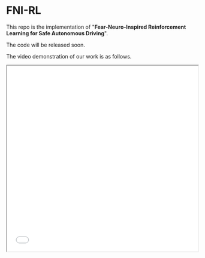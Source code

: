 # FNI-RL
This repo is the implementation of "**Fear-Neuro-Inspired Reinforcement Learning for Safe Autonomous Driving**".  

The code will be released soon.

The video demonstration of our work is as follows.
<iframe height=498 width=510 src="[视频链接](https://www.bilibili.com/video/BV1Mk4y157Da/?spm_id_from=333.337.search-card.all.click&vd_source=71620ac61fcf7851589c019bff140478)https://www.bilibili.com/video/BV1Mk4y157Da/?spm_id_from=333.337.search-card.all.click&vd_source=71620ac61fcf7851589c019bff140478">
